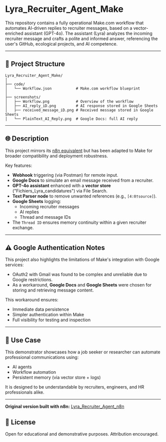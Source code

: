 # Lyra_Recruiter_Agent_Make

This repository contains a fully operational Make.com workflow that automates AI-driven replies to recruiter messages, based on a vector-enriched assistant (GPT-4o). The assistant (Lyra) analyzes the incoming recruiter message and crafts a polite and informed answer, referencing the user's GitHub, ecological projects, and AI competence.

---

## 🔧 Project Structure

```
Lyra_Recruiter_Agent_Make/
│
├── code/
│   └── Workflow.json           # Make.com workflow blueprint
│
├── screenshots/
│   ├── Workflow.png            # Overview of the workflow
│   ├── AI_reply_iD.png         # AI response stored in Google Sheets
│   ├── received_message_iD.png # Received message stored in Google Sheets
│   └── PlainText_AI_Reply.png  # Google Docs: full AI reply
```

---

## 🌐 Description

This project mirrors its [n8n equivalent](https://github.com/Jerome-openclassroom/Lyra_Recruiter_Agent_Reply) but has been adapted to Make for broader compatibility and deployment robustness.

Key features:

- **Webhook** triggering (via Postman) for remote input.
- **Google Docs** to simulate an email message received from a recruiter.
- **GPT-4o assistant** enhanced with a **vector store** ("Fichiers_Lyra_candidatures") via File Search.
- **Text Parser node** to remove unwanted references (e.g., `[4:0†source]`).
- **Google Sheets** logging:
  - Incoming recruiter messages
  - AI replies
  - Thread and message IDs
- The `Thread ID` ensures memory continuity within a given recruiter exchange.

---

## ⚠️ Google Authentication Notes

This project also highlights the limitations of Make's integration with Google services:
- OAuth2 with Gmail was found to be complex and unreliable due to Google restrictions.
- As a workaround, **Google Docs** and **Google Sheets** were chosen for storing and retrieving message content.

This workaround ensures:
- Immediate data persistence
- Simpler authentication within Make
- Full visibility for testing and inspection

---

## 📌 Use Case

This demonstrator showcases how a job seeker or researcher can automate professional communications using:
- AI agents
- Workflow automation
- Persistent memory (via vector store + logs)

It is designed to be understandable by recruiters, engineers, and HR professionals alike.

---

**Original version built with n8n:** [Lyra_Recruiter_Agent_n8n](https://github.com/Jerome-openclassroom/Lyra_Recruiter_Agent_n8n)


## 📄 License

Open for educational and demonstrative purposes. Attribution encouraged.
